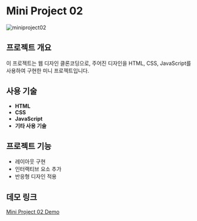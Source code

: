 # Mini Project 02
![miniproject02](https://github.com/soyeon1962/image-folder/blob/main/assets/2024-MINI%20PROJECT-homeCheck-01.png?raw=true)
## 프로젝트 개요
이 프로젝트는 웹 디자인 클론코딩으로, 주어진 디자인을 HTML, CSS, JavaScript를 사용하여 구현한 미니 프로젝트입니다.

## 사용 기술
- **HTML**
- **CSS**
- **JavaScript**
- **기타 사용 기술**

## 프로젝트 기능
- 레이아웃 구현
- 인터랙티브 요소 추가
- 반응형 디자인 적용

## 데모 링크
[Mini Project 02 Demo](https://soyeon1962.github.io/mini-project-02/)
